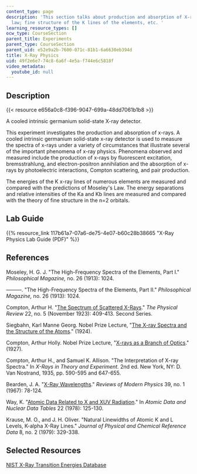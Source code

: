 ```yaml
---
content_type: page
description: 'This section talks about production and absorption of X-rays; Moseley''s
  law; fine structure of the K lines of the elements, etc. '
learning_resource_types: []
ocw_type: CourseSection
parent_title: Experiments
parent_type: CourseSection
parent_uid: e52e9a2b-7600-071c-81b1-6a6630eb394d
title: X-Ray Physics
uid: 49f2e6e7-74c8-6a6f-4e5a-f744e6c5818f
video_metadata:
  youtube_id: null
---
```


Description
-----------

{{< resource e656a0c8-f396-9047-699a-48dd7061b1b8 >}}

A cooled intrinsic germanium solid-state X-ray detector.

This experiment investigates the production and absorption of x-rays. A cooled intrinsic germanium solid-state x-ray detector is used to measure the spectra of x-rays under a variety of circumstances that illustrate several of the important phenomena of x-ray physics. Phenomena observed and measured include the production of x-rays by fluorescent excitation, bremsstrahlung, and electron-positron annihilation and the absorption of x-rays by photoelectric interactions, Compton scattering, and pair production.

The energies of the K x-ray lines of numerous elements are measured and compared with the predictions of Moseley's Law. The energy separations and relative intensities of the Ka and Kb lines are measured and compared with the theory of fine structure in the n=2 orbitals.

Lab Guide
---------

{{% resource_link 117b61a7-07a6-de75-4e07-b60c28b38665 "X-Ray Physics Lab Guide (PDF)" %}}

References
----------

Moseley, H. G. J. "The High-Frequency Spectra of the Elements, Part I." _Philosophical Magazine,_ no. 26 (1913): 1024.

———. "The High-Frequency Spectra of the Elements, Part II." _Philosophical Magazine,_ no. 26 (1913): 1024.

Compton, Arthur H. "[The Spectrum of Scattered X-Rays](https://journals.aps.org/pr/abstract/10.1103/PhysRev.22.409)." _The Physical Review_ 22, no. 5 (November 1923): 409-413. Second Series.

Siegbahn, Karl Manne Georg. Nobel Prize Lecture, "[The X-ray Spectra and the Structure of the Atoms](https://www.nobelprize.org/prizes/physics/1924/siegbahn/lecture/)." (1924).

Compton, Arthur Holly. Nobel Prize Lecture, "[X-rays as a Branch of Optics](https://www.nobelprize.org/prizes/physics/1927/compton/lecture/)." (1927).

Compton, Arthur H., and Samuel K. Allison. "The Interpretation of X-ray Spectra." In _X-Rays in Theory and Experiment._ 2nd ed. New York, NY: D. Van Nostrand, 1935, pp. 590-595 and 647-655.

Bearden, J. A. "[X-Ray Wavelengths](https://journals.aps.org/rmp/abstract/10.1103/RevModPhys.39.78)." _Reviews of Modern Physics_ 39, no. 1 (1967): 78-124.

Way, K. "[Atomic Data Related to X and XUV Radiation](https://www.sciencedirect.com/science/article/pii/0092640X78900128?via%3Dihub)." In _Atomic Data and Nuclear Data Tables_ 22 (1978): 125-130.

Krause, M. O., and J. H. Oliver. "Natural Linewidths of Atomic K and L Levels, K-alpha X-Ray Lines." _Journal of Physical and Chemical Reference Data_ 8, no. 2 (1979): 329-338.

Selected Resources
------------------

[NIST X-Ray Transition Energies Database](http://physics.nist.gov/PhysRefData/XrayTrans/index.html)